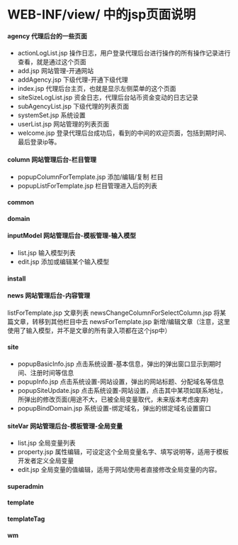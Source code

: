 # WEB-INF/view/ 中的jsp页面说明

#### agency	代理后台的一些页面
* actionLogList.jsp	操作日志，用户登录代理后台进行操作的所有操作记录进行查看，就是通过这个页面
* add.jsp	网站管理-开通网站
* addAgency.jsp	下级代理-开通下级代理
* index.jsp	代理后台主页，也就是显示左侧菜单的这个页面
* siteSizeLogList.jsp	资金日志，代理后台站币资金变动的日志记录
* subAgencyList.jsp	下级代理的列表页面
* systemSet.jsp	系统设置
* userList.jsp	网站管理的列表页面
* welcome.jsp	登录代理后台成功后，看到的中间的欢迎页面，包括到期时间、最后登录ip等。

#### column 网站管理后台-栏目管理
* popupColumnForTemplate.jsp	添加/编辑/复制 栏目
* popupListForTemplate.jsp	栏目管理进入后的列表

#### common
#### domain
#### inputModel	网站管理后台-模板管理-输入模型
* list.jsp	输入模型列表
* edit.jsp	添加或编辑某个输入模型

#### install
#### news 网站管理后台-内容管理
listForTemplate.jsp	文章列表
newsChangeColumnForSelectColumn.jsp	将某篇文章，转移到其他栏目中去
newsForTemplate.jsp	新增/编辑文章（注意，这里使用了输入模型，并不是文章的所有录入项都在这个jsp中）

#### site
* popupBasicInfo.jsp	点击系统设置-基本信息，弹出的弹出窗口显示到期时间、注册时间等信息
* popupInfo.jsp	点击系统设置-网站设置，弹出的网站标题、分配域名等信息
* popupSiteUpdate.jsp	点击系统设置-网站设置，点击其中某项如联系地址，所弹出的修改页面(用途不大，已被全局变量取代，未来版本考虑废弃)
* popupBindDomain.jsp	系统设置-绑定域名，弹出的绑定域名设置窗口


#### siteVar		网站管理后台-模板管理-全局变量
* list.jsp	全局变量列表
* property.jsp	属性编辑，可设定这个全局变量名字、填写说明等，适用于模板开发者定义全局变量
* edit.jsp		全局变量的值编辑，适用于网站使用者直接修改全局变量的内容。

#### superadmin
#### template
#### templateTag
#### wm